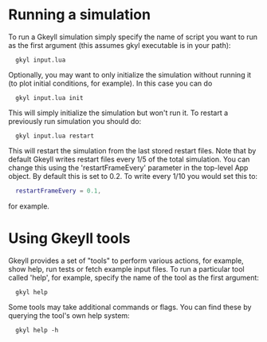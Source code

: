 # Running a simulation

To run a Gkeyll simulation simply specify the name of script you want
to run as the first argument (this assumes gkyl executable is in your
path):

```
  gkyl input.lua
```

Optionally, you may want to only initialize the simulation without
running it (to plot initial conditions, for example). In this case you
can do

```
  gkyl input.lua init
```

This will simply initialize the simulation but won't run it. To
restart a previously run simulation you should do:

```
  gkyl input.lua restart
```

This will restart the simulation from the last stored restart
files. Note that by default Gkeyll writes restart files every $1/5$ of
the total simulation. You can change this using the
'restartFrameEvery' parameter in the top-level App object. By default
this is set to 0.2. To write every $1/10$ you would set this to:

```lua
  restartFrameEvery = 0.1,
```

for example.

# Using Gkeyll tools

Gkeyll provides a set of "tools" to perform various actions, for
example, show help, run tests or fetch example input files. To run a
particular tool called 'help', for example, specify the name of the
tool as the first argument:

```
  gkyl help
```

Some tools may take additional commands or flags. You can find these
by querying the tool's own help system:

```
  gkyl help -h
```